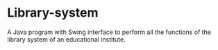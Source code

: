 # Library-system
A Java program with Swing interface to perform all the functions of the library system of an educational institute.
